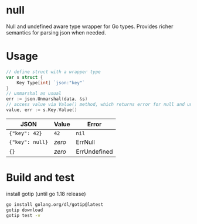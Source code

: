 # null
Null and undefined aware type wrapper for Go types. Provides richer semantics
for parsing json when needed.

# Usage

```go
// define struct with a wrapper type
var s struct {
    Key Type[int] `json:"key"`
}
// unmarshal as usual
err := json.Unmarshal(data, &s)
// access value via Value() method, which returns error for null and undefined cases
value, err := s.Key.Value()
```

| JSON           | Value  | Error        |
|----------------|--------|--------------|
|`{"key": 42}`   | `42`   | `nil`        |
|`{"key": null}` | _zero_ | ErrNull      |
|`{}`            | _zero_ | ErrUndefined |

# Build and test

install gotip (until go 1.18 release)

```bash
go install golang.org/dl/gotip@latest
gotip download
gotip test -v
```
